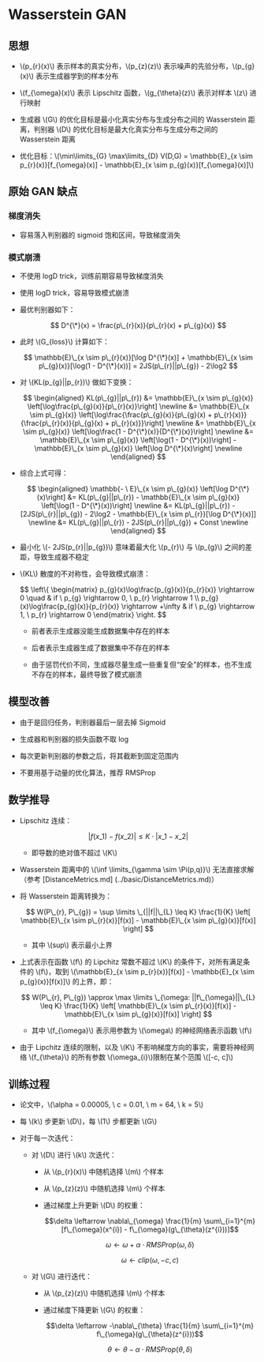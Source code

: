 <script type="text/javascript" src="http://cdn.mathjax.org/mathjax/latest/MathJax.js?config=default"></script>

# Wasserstein GAN

## 思想

- \\(p\_{r}(x)\\) 表示样本的真实分布，\\(p_{z}(z)\\) 表示噪声的先验分布，\\(p\_{g}(x)\\) 表示生成器学到的样本分布

- \\(f\_{\omega}(x)\\) 表示 Lipschitz 函数，\\(g\_{\theta}(z)\\) 表示对样本 \\(z\\) 进行映射

- 生成器 \\(G\\) 的优化目标是最小化真实分布与生成分布之间的 Wasserstein 距离，判别器 \\(D\\) 的优化目标是最大化真实分布与生成分布之间的 Wasserstein 距离

- 优化目标：\\(\min\limits\_{G} \max\limits\_{D} V(D,G) = \mathbb{E}\_{x \sim p\_{r}(x)}[f\_{\omega}(x)] - \mathbb{E}\_{x \sim p\_{g}(x)}[f\_{\omega}(x)]\\)

## 原始 GAN 缺点

### 梯度消失

- 容易落入判别器的 sigmoid 饱和区间，导致梯度消失

### 模式崩溃

- 不使用 logD trick，训练前期容易导致梯度消失

- 使用 logD trick，容易导致模式崩溃

- 最优判别器如下：

	$$ D^{\*}(x) = \frac{p\_{r}(x)}{p\_{r}(x) + p\_{g}(x)} $$

- 此时 \\(G\_{loss}\\) 计算如下：

	$$ \mathbb{E}\_{x \sim p\_{r}(x)}[\log D^{\*}(x)] + \mathbb{E}\_{x \sim p\_{g}(x)}[\log(1 - D^{\*}(x))] = 2JS(p\_{r}||p\_{g}) - 2\log2 $$

- 对 \\(KL(p\_{g}||p\_{r})\\) 做如下变换：

	$$
	\begin{aligned}
	KL(p\_{g}||p\_{r}) &= \mathbb{E}\_{x \sim p\_{g}(x)} \left[\log\frac{p\_{g}(x)}{p\_{r}(x)}\right] \newline
	&= \mathbb{E}\_{x \sim p\_{g}(x)} \left[\log\frac{\frac{p\_{g}(x)}{p\_{g}(x) + p\_{r}(x)}}{\frac{p\_{r}(x)}{p\_{g}(x) + p\_{r}(x)}}\right] \newline
	&= \mathbb{E}\_{x \sim p\_{g}(x)} \left[\log\frac{1 - D^{\*}(x)}{D^{\*}(x)}\right] \newline
	&= \mathbb{E}\_{x \sim p\_{g}(x)} \left[\log(1 - D^{\*}(x))\right] - \mathbb{E}\_{x \sim p\_{g}(x)} \left[\log D^{\*}(x)\right] \newline
	\end{aligned}
	$$

- 综合上式可得：

	$$
	\begin{aligned}
	\mathbb{- \ E}\_{x \sim p\_{g}(x)} \left[\log D^{\*}(x)\right] &= KL(p\_{g}||p\_{r}) - \mathbb{E}\_{x \sim p\_{g}(x)} \left[\log(1 - D^{\*}(x))\right] \newline
	&= KL(p\_{g}||p\_{r}) - [2JS(p\_{r}||p\_{g}) - 2\log2 - \mathbb{E}\_{x \sim p\_{r}}[\log D^{\*}(x)]] \newline
	&= KL(p\_{g}||p\_{r}) - 2JS(p\_{r}||p\_{g}) + Const \newline
	\end{aligned}
	$$

- 最小化 \\(- 2JS(p\_{r}||p\_{g})\\) 意味着最大化 \\(p\_{r}\\) 与 \\(p\_{g}\\) 之间的差距，导致生成器不稳定

- \\(KL\\) 散度的不对称性，会导致模式崩溃：

	$$ \\left\\{ \begin{matrix} p\_{g}(x)\log\frac{p\_{g}(x)}{p\_{r}(x)} \rightarrow 0 \quad & if \ p\_{g} \rightarrow 0, \ p\_{r} \rightarrow 1 \\\\ p\_{g}(x)\log\frac{p\_{g}(x)}{p\_{r}(x)} \rightarrow +\infty & if \ p\_{g} \rightarrow 1, \ p\_{r} \rightarrow 0 \end{matrix} \\right\. $$
			
	- 前者表示生成器没能生成数据集中存在的样本

	- 后者表示生成器生成了数据集中不存在的样本

	- 由于惩罚代价不同，生成器尽量生成一些重复但“安全”的样本，也不生成不存在的样本，最终导致了模式崩溃

## 模型改善

- 由于是回归任务，判别器最后一层去掉 Sigmoid

- 生成器和判别器的损失函数不取 log

- 每次更新判别器的参数之后，将其截断到固定范围内

- 不要用基于动量的优化算法，推荐 RMSProp

## 数学推导

- Lipschitz 连续：

	$$|f(x\_{1}) - f(x\_{2})| \leq K \cdot |x\_{1} - x\_{2}|$$
	
	- 即导数的绝对值不超过 \\(K\\)

- Wasserstein 距离中的 \\(\inf \limits\_{\gamma \sim \Pi(p,q)}\\) 无法直接求解（参考 [DistanceMetrics.md] (../basic/DistanceMetrics.md)）

- 将 Wasserstein 距离转换为：

	$$ W(P\_{r}, P\_{g}) = \sup \limits \_{||f||\_{L} \leq K} \frac{1}{K} \left[ \mathbb{E}\_{x \sim p\_{r}(x)}[f(x)] - \mathbb{E}\_{x \sim p\_{g}(x)}[f(x)] \right] $$
	
	- 其中 \\(sup\\) 表示最小上界

- 上式表示在函数 \\(f\\) 的 Lipchitz 常数不超过 \\(K\\) 的条件下，对所有满足条件的 \\(f\\)，取到 \\(\mathbb{E}\_{x \sim p\_{r}(x)}[f(x)] - \mathbb{E}\_{x \sim p\_{g}(x)}[f(x)]\\) 的上界，即：
	
	$$ W(P\_{r}, P\_{g}) \approx \max \limits \_{\omega: ||f\_{\omega}||\_{L} \leq K} \frac{1}{K} \left[ \mathbb{E}\_{x \sim p\_{r}(x)}[f(x)] - \mathbb{E}\_{x \sim p\_{g}(x)}[f(x)] \right] $$
	
	- 其中 \\(f\_{\omega}\\) 表示用参数为 \\(\omega\\) 的神经网络表示函数 \\(f\\)

- 由于 Lipchitz 连续的限制，以及 \\(K\\) 不影响梯度方向的事实，需要将神经网络 \\(f\_{\theta}\\) 的所有参数 \\(\omega\_{i}\\)限制在某个范围 \\([-c, c]\\)

## 训练过程

- 论文中，\\(\alpha = 0.00005, \ c = 0.01, \ m = 64, \ k = 5\\)

- 每 \\(k\\) 步更新 \\(D\\)，每 \\(1\\) 步都更新 \\(G\\)

- 对于每一次迭代：

	- 对 \\(D\\) 进行 \\(k\\) 次迭代：

		- 从 \\(p\_{r}(x)\\) 中随机选择 \\(m\\) 个样本

		- 从 \\(p\_{z}(z)\\) 中随机选择 \\(m\\) 个样本

		- 通过梯度上升更新 \\(D\\) 的权重：

			$$\delta \leftarrow \nabla\_{\omega} \frac{1}{m} \sum\_{i=1}^{m} [f\_{\omega}(x^{i}) - f\_{\omega}(g\_{\theta}(z^{i}))]$$

			$$\omega \leftarrow \omega + \alpha \cdot RMSProp(\omega, \delta)$$
			
			$$\omega \leftarrow clip(\omega, -c, c) $$

	- 对 \\(G\\) 进行迭代：

		- 从 \\(p\_{z}(z)\\) 中随机选择 \\(m\\) 个样本

		- 通过梯度下降更新 \\(G\\) 的权重：

			$$\delta \leftarrow -\nabla\_{\theta} \frac{1}{m} \sum\_{i=1}^{m} f\_{\omega}(g\_{\theta}(z^{i}))$$
			
			$$\theta \leftarrow \theta - \alpha \cdot RMSProp(\theta, \delta)$$